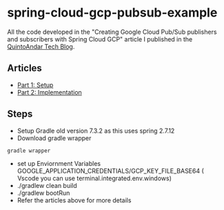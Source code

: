 # spring-cloud-gcp-pubsub-example
All the code developed in the "Creating Google Cloud Pub/Sub publishers and subscribers with Spring Cloud GCP" article I
published in the [QuintoAndar Tech Blog](https://medium.com/quintoandar-tech-blog).

## Articles

- [Part 1: Setup](https://medium.com/quintoandar-tech-blog/creating-google-cloud-pub-sub-publishers-and-subscribers-with-spring-cloud-gcp-part-1-setup-a96c53025fec)
- [Part 2: Implementation](https://medium.com/quintoandar-tech-blog/creating-google-cloud-pub-sub-publishers-and-subscribers-with-spring-cloud-gcp-part-2-362bd25eb03c)

## Steps
- Setup Gradle old version 7.3.2 as this uses spring 2.7.12
- Download gradle wrapper 
```
gradle wrapper
```
- set up Enviornment Variables GOOGLE_APPLICATION_CREDENTIALS/GCP_KEY_FILE_BASE64   ( Vscode you can use terminal.integrated.env.windows)
- ./gradlew clean build
- ./gradlew bootRun
- Refer the articles above for more details

